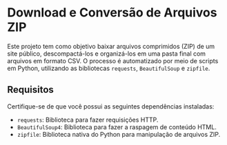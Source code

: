 # Download e Conversão de Arquivos ZIP

Este projeto tem como objetivo baixar arquivos comprimidos (ZIP) de um site público, descompactá-los e organizá-los em uma pasta final com arquivos em formato CSV. O processo é automatizado por meio de scripts em Python, utilizando as bibliotecas `requests`, `BeautifulSoup` e `zipfile`.

## Requisitos

Certifique-se de que você possui as seguintes dependências instaladas:

- `requests`: Biblioteca para fazer requisições HTTP.
- `BeautifulSoup4`: Biblioteca para fazer a raspagem de conteúdo HTML.
- `zipfile`: Biblioteca nativa do Python para manipulação de arquivos ZIP.


